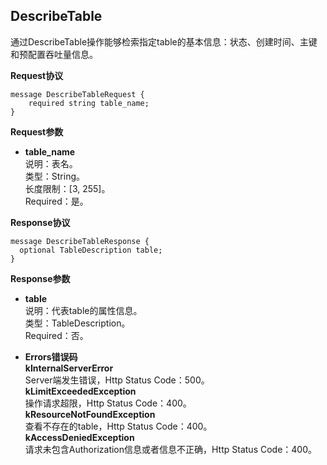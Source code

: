 ## DescribeTable

通过DescribeTable操作能够检索指定table的基本信息：状态、创建时间、主键和预配置吞吐量信息。

**Request协议**
```
message DescribeTableRequest {
    required string table_name;
}
```
**Request参数**

* **table_name**<br>
说明：表名。<br>
类型：String。<br>
长度限制：[3, 255]。<br>
Required：是。<br>

**Response协议**

```
message DescribeTableResponse {
  optional TableDescription table;
}
```

**Response参数**

* **table**<br>
说明：代表table的属性信息。<br>
类型：TableDescription。<br>
Required：否。

* **Errors错误码**<br>
**kInternalServerError**<br>
Server端发生错误，Http Status Code：500。<br>
**kLimitExceededException**<br>
操作请求超限，Http Status Code：400。<br>
**kResourceNotFoundException**<br>
查看不存在的table，Http Status Code：400。<br>
**kAccessDeniedException**<br>
请求未包含Authorization信息或者信息不正确，Http Status Code：400。



